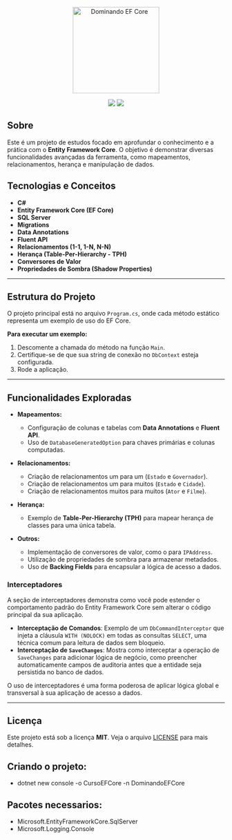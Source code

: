 ﻿
<p align="center">
  <img alt="Dominando EF Core" src="https://i.imgur.com/your-image-here.png" width="200px">
</p>

<p align="center">
  <img src="https://img.shields.io/static/v1?label=license&message=MIT&color=5965e0&labelColor=121214">
  <img src="https://img.shields.io/static/v1?label=status&message=Em%20desenvolvimento&color=5965e0&labelColor=121214">
</p>

## Sobre

Este é um projeto de estudos focado em aprofundar o conhecimento e a prática com o **Entity Framework Core**. O objetivo é demonstrar diversas funcionalidades avançadas da ferramenta, como mapeamentos, relacionamentos, herança e manipulação de dados.

## Tecnologias e Conceitos

* **C#**
* **Entity Framework Core (EF Core)**
* **SQL Server**
* **Migrations**
* **Data Annotations**
* **Fluent API**
* **Relacionamentos (1-1, 1-N, N-N)**
* **Herança (Table-Per-Hierarchy - TPH)**
* **Conversores de Valor**
* **Propriedades de Sombra (Shadow Properties)**

---

## Estrutura do Projeto

O projeto principal está no arquivo `Program.cs`, onde cada método estático representa um exemplo de uso do EF Core.

**Para executar um exemplo:**
1. Descomente a chamada do método na função `Main`.
2. Certifique-se de que sua string de conexão no `DbContext` esteja configurada.
3. Rode a aplicação.

---

## Funcionalidades Exploradas

* **Mapeamentos:**
  - Configuração de colunas e tabelas com **Data Annotations** e **Fluent API**.
  - Uso de `DatabaseGeneratedOption` para chaves primárias e colunas computadas.

* **Relacionamentos:**
  - Criação de relacionamentos um para um (`Estado` e `Governador`).
  - Criação de relacionamentos um para muitos (`Estado` e `Cidade`).
  - Criação de relacionamentos muitos para muitos (`Ator` e `Filme`).

* **Herança:**
  - Exemplo de **Table-Per-Hierarchy (TPH)** para mapear herança de classes para uma única tabela.

* **Outros:**
  - Implementação de conversores de valor, como o para `IPAddress`.
  - Utilização de propriedades de sombra para armazenar metadados.
  - Uso de **Backing Fields** para encapsular a lógica de acesso a dados.

### Interceptadores

A seção de interceptadores demonstra como você pode estender o comportamento padrão do Entity Framework Core sem alterar o código principal da sua aplicação.

* **Interceptação de Comandos**: Exemplo de um `DbCommandInterceptor` que injeta a cláusula `WITH (NOLOCK)` em todas as consultas `SELECT`, uma técnica comum para leitura de dados sem bloqueio.
* **Interceptação de `SaveChanges`**: Mostra como interceptar a operação de `SaveChanges` para adicionar lógica de negócio, como preencher automaticamente campos de auditoria antes que a entidade seja persistida no banco de dados.

O uso de interceptadores é uma forma poderosa de aplicar lógica global e transversal à sua aplicação de acesso a dados.

---

## Licença

Este projeto está sob a licença **MIT**. Veja o arquivo [LICENSE](LICENSE) para mais detalhes.

## Criando o projeto:

 - dotnet new console -o CursoEFCore -n DominandoEFCore 

## Pacotes necessarios:

 - Microsoft.EntityFrameworkCore.SqlServer
 - Microsoft.Logging.Console



